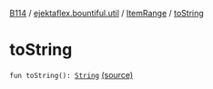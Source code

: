 [B114](../../index.md) / [ejektaflex.bountiful.util](../index.md) / [ItemRange](index.md) / [toString](./to-string.md)

# toString

`fun toString(): `[`String`](https://kotlinlang.org/api/latest/jvm/stdlib/kotlin/-string/index.html) [(source)](https://github.com/ejektaflex/Bountiful/tree/develop/src/main/kotlin/ejektaflex/bountiful/util/ItemRange.kt#L13)
